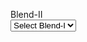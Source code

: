 <label class="form-label">Blend-II</label>                    
                    <select id="blend1" class="form-control">
                        <option value="">Select Blend-I</option>
                        <option value="1">1</option>
                        <option value="2">2</option>
                        <option value="3">3</option>
                        <option value="4">4</option>
                        <option value="5">5</option>
                        <option value="6">6</option>
                        <option value="7">7</option>
                        <option value="8">8</option>
                        <option value="9">9</option>
                        <option value="10">10</option>
                        <option value="11">11</option>
                        <option value="12">12</option>
                        <option value="13">13</option>
                        <option value="14">14</option>
                    </select>
